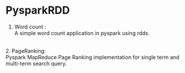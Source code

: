 # PysparkRDD
1. Word count : <br/>
A simple word count application in pyspark using rdds.<br/>
<br/>
2. PageRanking:<br/>
Pyspark MapReduce Page Ranking implementation for single term and multi-term search query. <br/>


